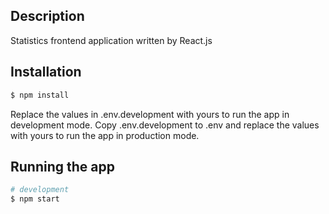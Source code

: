 ## Description

Statistics frontend application written by React.js

## Installation

```bash
$ npm install
```
Replace the values in .env.development with yours to run the app in development mode.
Copy .env.development to .env and replace the values with yours to run the app in production mode.

## Running the app

```bash
# development
$ npm start
```
